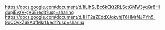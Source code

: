https://docs.google.com/document/d/1iLIhSJBc6kCKt2RLSctGMW3yqQr8HIdupjEvzV-gV6E/edit?usp=sharing
https://docs.google.com/document/d/1HT2aZEddXJqkvhjT6HMrMJPYh5-9oCOykZ6BAdfMkrU/edit?usp=sharing
